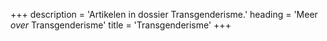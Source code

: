 +++
description = 'Artikelen in dossier Transgenderisme.'
heading = 'Meer <i>over</i> Transgenderisme'
title = 'Transgenderisme'
+++
